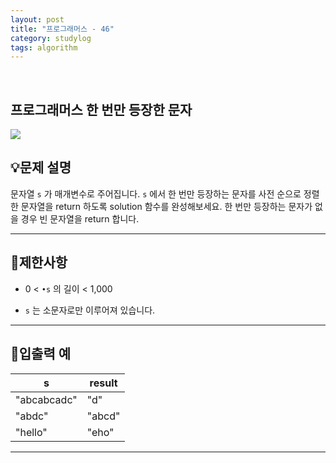 ```yaml
---
layout: post
title: "프로그래머스 - 46"
category: studylog
tags: algorithm
---
```


<br>

## 프로그래머스 한 번만 등장한 문자


![](https://velog.velcdn.com/images/dlsdud9098/post/e1464da6-734f-4172-a5d3-8df73b71a328/image.png)
## 💡문제 설명
문자열 ```s```
가 매개변수로 주어집니다. ```s```
에서 한 번만 등장하는 문자를 사전 순으로 정렬한 문자열을 return 하도록 solution 함수를 완성해보세요. 한 번만 등장하는 문자가 없을 경우 빈 문자열을 return 합니다.


---




## 🚫제한사항


* 0 &lt; ```•s```
의 길이 &lt; 1,000




* ```s```
는 소문자로만 이루어져 있습니다.




---




## 🔢입출력 예




<table><thead><tr><th>s</th><th>result</th></tr></thead><tbody><tr><td>"abcabcadc"</td><td>"d"</td></tr><tr><td>"abdc"</td><td>"abcd"</td></tr><tr><td>"hello"</td><td>"eho"</td></tr></tbody>
</table>


---


